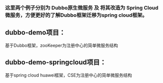 ### 这里两个例子分别为 Dubbo原生微服务 及 将其改造为 Spring Cloud 微服务，方便更好的了解Dubbo框架迁移为spring cloud框架。

## dubbo-demo项目：
   基于Dubbo框架，zooKeeper为注册中心的简单微服务结构

## dubbo-demo-springcloud项目：
   基于spring cloud huawei框架，CSE为注册中心的简单微服务结构   
   
